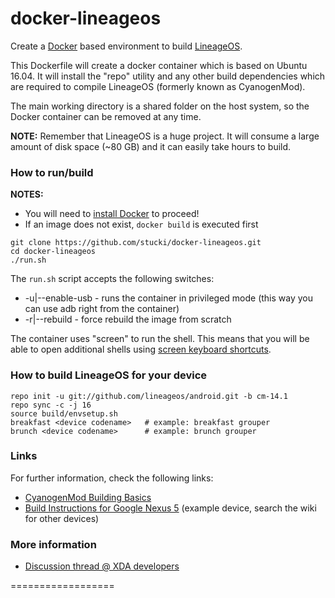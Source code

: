 docker-lineageos
==================

Create a [Docker] based environment to build [LineageOS].

This Dockerfile will create a docker container which is based on Ubuntu 16.04.
It will install the "repo" utility and any other build dependencies which are required to compile LineageOS (formerly known as CyanogenMod).

The main working directory is a shared folder on the host system, so the Docker container can be removed at any time.

**NOTE:** Remember that LineageOS is a huge project. It will consume a large amount of disk space (~80 GB) and it can easily take hours to build.

### How to run/build

**NOTES:**
* You will need to [install Docker][Docker_Installation] to proceed!
* If an image does not exist, ```docker build``` is executed first

```
git clone https://github.com/stucki/docker-lineageos.git
cd docker-lineageos
./run.sh
```

The `run.sh` script accepts the following switches:

* -u|--enable-usb - runs the container in privileged mode (this way you can use adb right from the container)
* -r|--rebuild - force rebuild the image from scratch

The container uses "screen" to run the shell. This means that you will be able to open additional shells using [screen keyboard shortcuts][Screen_Shortcuts].

### How to build LineageOS for your device

```
repo init -u git://github.com/lineageos/android.git -b cm-14.1
repo sync -c -j 16
source build/envsetup.sh
breakfast <device codename>   # example: breakfast grouper
brunch <device codename>      # example: brunch grouper
```

### Links

For further information, check the following links:

* [CyanogenMod Building Basics][Cyanogenmod_Building_Basics]
* [Build Instructions for Google Nexus 5][LineageOS_Build_Nexus5] (example device, search the wiki for other devices)

### More information

* [Discussion thread @ XDA developers]

==================

[Docker]:                      https://www.docker.io/
[LineageOS]:                   http://lineageos.org/
[Docker_Installation]:         https://www.docker.io/gettingstarted/
[Screen_Shortcuts]:            http://www.pixelbeat.org/lkdb/screen.html
[CyanogenMod_Building_Basics]: https://web-beta.archive.org/web/20161224192643/http://wiki.cyanogenmod.org/w/Development
[LineageOS_Build_Nexus5]:    https://wiki.lineageos.org/devices/hammerhead/build
[Discussion thread @ XDA developers]: http://forum.xda-developers.com/showthread.php?t=2650345
[dotcloud/docker#2224]:        https://github.com/dotcloud/docker/issues/2224
